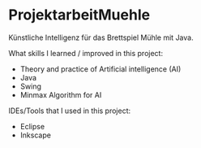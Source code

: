 # ProjektarbeitMuehle
Künstliche Intelligenz für das Brettspiel Mühle mit Java.

What skills I learned / improved in this project:

- Theory and practice of Artificial intelligence (AI)
- Java
- Swing
- Minmax Algorithm for AI

IDEs/Tools that I used in this project:

- Eclipse
- Inkscape
